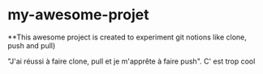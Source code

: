 # my-awesome-projet

\*\*This awesome project is created to experiment git notions like clone, push and pull)

"J'ai réussi à faire clone, pull et je m'apprête à faire push".
C' est trop cool
